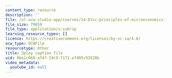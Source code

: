 ```yaml
---
content_type: resource
description: ''
file: /ol-ocw-studio-app/courses/14-01sc-principles-of-microeconomics-fall-2011/0be1c068af4719c97171e7405c93528b_zeU8i3pxX9g.srt
file_size: 79659
file_type: application/x-subrip
learning_resource_types: []
license: https://creativecommons.org/licenses/by-nc-sa/4.0/
ocw_type: OCWFile
resourcetype: Other
title: 3play caption file
uid: 0be1c068-af47-19c9-7171-e7405c93528b
video_metadata:
  youtube_id: null
---
```

